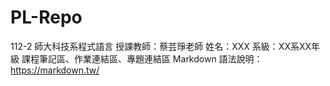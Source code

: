 # PL-Repo

112-2 師大科技系程式語言
授課教師：蔡芸琤老師
姓名：XXX
系級：XX系XX年級
課程筆記區、作業連結區、專題連結區
Markdown 語法說明：https://markdown.tw/
